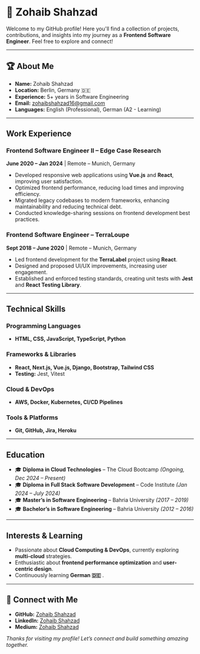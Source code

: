 # 👋 Zohaib Shahzad

Welcome to my GitHub profile! Here you'll find a collection of projects, contributions, and insights into my journey as a **Frontend Software Engineer**. Feel free to explore and connect!

---

## 🏆 About Me

- **Name:** Zohaib Shahzad  
- **Location:** Berlin, Germany 🇩🇪  
- **Experience:** 5+ years in Software Engineering  
- **Email:** [zohaibshahzad16@gmail.com](mailto:zohaibshahzad16@gmail.com)  
- **Languages:** English (Professional), German (A2 - Learning)  

---

##  Work Experience

### Frontend Software Engineer II – Edge Case Research
  **June 2020 – Jan 2024** | Remote – Munich, Germany

- Developed responsive web applications using **Vue.js** and **React**, improving user satisfaction.
- Optimized frontend performance, reducing load times and improving efficiency.
- Migrated legacy codebases to modern frameworks, enhancing maintainability and reducing technical debt.
- Conducted knowledge-sharing sessions on frontend development best practices.

### Frontend Software Engineer – TerraLoupe
   **Sept 2018 – June 2020** | Remote – Munich, Germany

- Led frontend development for the **TerraLabel** project using **React**.
- Designed and proposed UI/UX improvements, increasing user engagement.
- Established and enforced testing standards, creating unit tests with **Jest** and **React Testing Library**.

---

##  Technical Skills

###  Programming Languages
- **HTML, CSS, JavaScript, TypeScript, Python**

###  Frameworks & Libraries
- **React, Next.js, Vue.js, Django, Bootstrap, Tailwind CSS**
- **Testing:** Jest, Vitest

### Cloud & DevOps
- **AWS, Docker, Kubernetes, CI/CD Pipelines**

### Tools & Platforms
- **Git, GitHub, Jira, Heroku**

---

## Education

- 🎓 **Diploma in Cloud Technologies** – The Cloud Bootcamp *(Ongoing, Dec 2024 – Present)*
- 🎓 **Diploma in Full Stack Software Development** – Code Institute *(Jan 2024 – July 2024)*
- 🎓 **Master’s in Software Engineering** – Bahria University *(2017 – 2019)*
- 🎓 **Bachelor’s in Software Engineering** – Bahria University *(2012 – 2016)*

---

## Interests & Learning

- Passionate about **Cloud Computing & DevOps**, currently exploring **multi-cloud** strategies.
- Enthusiastic about **frontend performance optimization** and **user-centric design**.
- Continuously learning **German 🇩🇪** .

---

## 🔗 Connect with Me

- **GitHub:** [Zohaib Shahzad](https://github.com/zohaibshahzad16)
- **LinkedIn:** [Zohaib Shahzad](https://www.linkedin.com/in/zohaibshahzad00/)
- **Medium:** [Zohaib Shahzad](https://medium.com/@zohaibshahzad16)

*Thanks for visiting my profile! Let’s connect and build something amazing together.*


